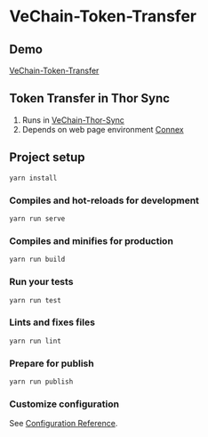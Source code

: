 # VeChain-Token-Transfer

## Demo
[VeChain-Token-Transfer](https://laalaguer.github.io/VeChain-Token-Transfer/)

## Token Transfer in Thor Sync
1. Runs in [VeChain-Thor-Sync](https://github.com/vechain/thor-sync.electron)
2. Depends on web page environment [Connex](https://github.com/vechain/connex)

## Project setup
```
yarn install
```

### Compiles and hot-reloads for development
```
yarn run serve
```

### Compiles and minifies for production
```
yarn run build
```

### Run your tests
```
yarn run test
```

### Lints and fixes files
```
yarn run lint
```

### Prepare for publish
```
yarn run publish
```

### Customize configuration
See [Configuration Reference](https://cli.vuejs.org/config/).
